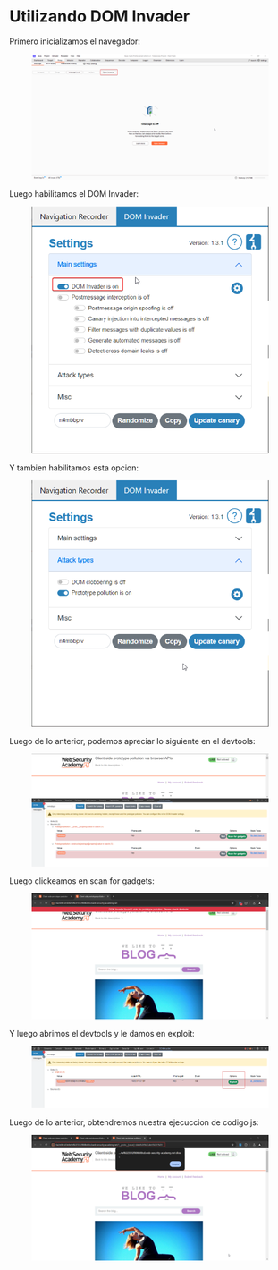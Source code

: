 # Utilizando DOM Invader

Primero inicializamos el navegador:

<figure><img src="../../.gitbook/assets/image (2) (1) (1) (1).png" alt=""><figcaption></figcaption></figure>

Luego habilitamos el DOM Invader:

<figure><img src="../../.gitbook/assets/image (17).png" alt=""><figcaption></figcaption></figure>

Y tambien habilitamos esta opcion:

<figure><img src="../../.gitbook/assets/image (1) (1) (1) (1) (1).png" alt=""><figcaption></figcaption></figure>

Luego de lo anterior, podemos apreciar lo siguiente en el devtools:

<figure><img src="../../.gitbook/assets/image (3) (1) (1) (1).png" alt=""><figcaption></figcaption></figure>

Luego clickeamos en scan for gadgets:

<figure><img src="../../.gitbook/assets/image (4) (1) (1) (1).png" alt=""><figcaption></figcaption></figure>

Y luego abrimos el devtools y le damos en exploit:

<figure><img src="../../.gitbook/assets/image (5) (1) (1).png" alt=""><figcaption></figcaption></figure>

Luego de lo anterior, obtendremos nuestra ejecuccion de codigo js:

<figure><img src="../../.gitbook/assets/image (6) (1) (1).png" alt=""><figcaption></figcaption></figure>
